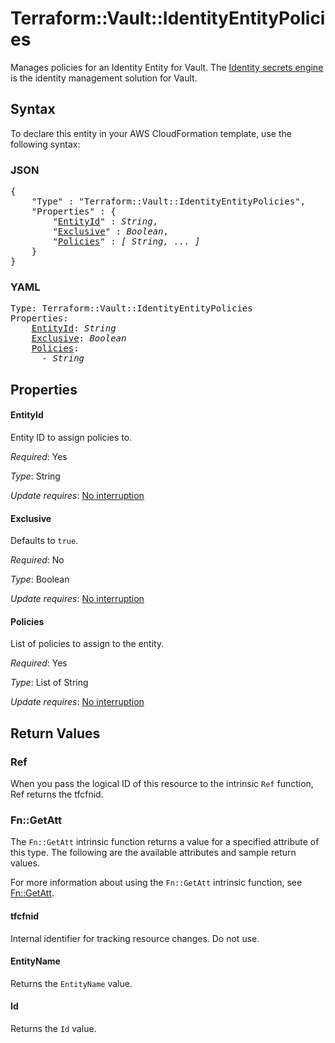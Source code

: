 # Terraform::Vault::IdentityEntityPolicies

Manages policies for an Identity Entity for Vault. The [Identity secrets engine](https://www.vaultproject.io/docs/secrets/identity/index.html) is the identity management solution for Vault.

## Syntax

To declare this entity in your AWS CloudFormation template, use the following syntax:

### JSON

<pre>
{
    "Type" : "Terraform::Vault::IdentityEntityPolicies",
    "Properties" : {
        "<a href="#entityid" title="EntityId">EntityId</a>" : <i>String</i>,
        "<a href="#exclusive" title="Exclusive">Exclusive</a>" : <i>Boolean</i>,
        "<a href="#policies" title="Policies">Policies</a>" : <i>[ String, ... ]</i>
    }
}
</pre>

### YAML

<pre>
Type: Terraform::Vault::IdentityEntityPolicies
Properties:
    <a href="#entityid" title="EntityId">EntityId</a>: <i>String</i>
    <a href="#exclusive" title="Exclusive">Exclusive</a>: <i>Boolean</i>
    <a href="#policies" title="Policies">Policies</a>: <i>
      - String</i>
</pre>

## Properties

#### EntityId

Entity ID to assign policies to.

_Required_: Yes

_Type_: String

_Update requires_: [No interruption](https://docs.aws.amazon.com/AWSCloudFormation/latest/UserGuide/using-cfn-updating-stacks-update-behaviors.html#update-no-interrupt)

#### Exclusive

Defaults to `true`.

_Required_: No

_Type_: Boolean

_Update requires_: [No interruption](https://docs.aws.amazon.com/AWSCloudFormation/latest/UserGuide/using-cfn-updating-stacks-update-behaviors.html#update-no-interrupt)

#### Policies

List of policies to assign to the entity.

_Required_: Yes

_Type_: List of String

_Update requires_: [No interruption](https://docs.aws.amazon.com/AWSCloudFormation/latest/UserGuide/using-cfn-updating-stacks-update-behaviors.html#update-no-interrupt)

## Return Values

### Ref

When you pass the logical ID of this resource to the intrinsic `Ref` function, Ref returns the tfcfnid.

### Fn::GetAtt

The `Fn::GetAtt` intrinsic function returns a value for a specified attribute of this type. The following are the available attributes and sample return values.

For more information about using the `Fn::GetAtt` intrinsic function, see [Fn::GetAtt](https://docs.aws.amazon.com/AWSCloudFormation/latest/UserGuide/intrinsic-function-reference-getatt.html).

#### tfcfnid

Internal identifier for tracking resource changes. Do not use.

#### EntityName

Returns the <code>EntityName</code> value.

#### Id

Returns the <code>Id</code> value.

